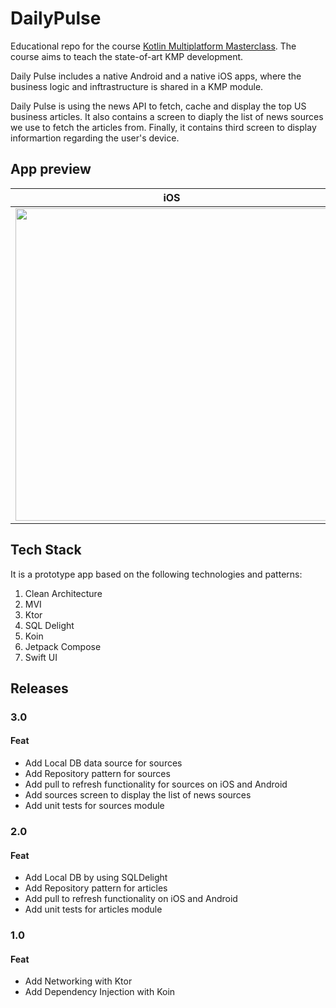 # DailyPulse
Educational repo for the course [Kotlin Multiplatform Masterclass](https://github.com/petros-efthymiou/DailyPulse/tree/4_articles_networking_and_business_logic). The course aims to teach the state-of-art KMP development.

Daily Pulse includes a native Android and a native iOS apps, where the business logic and inftrastructure is shared in a KMP module.

Daily Pulse is using the news API to fetch, cache and display the top US business articles. It also contains a screen to diaply the list of news sources we use to fetch the articles from. Finally, it contains third screen to display informartion regarding the user's device.

## App preview

| iOS | Android |
|--------|-------|
| <img src="https://github.com/user-attachments/assets/9ce67ef7-0943-41a9-a13d-d7dd2795e0c3" height="500"> | <img src="https://github.com/user-attachments/assets/6a024735-ac2a-4bbc-a358-464b85368c5b" height="500">|

## Tech Stack
It is a prototype app based on the following technologies and patterns:

1. Clean Architecture
2. MVI
3. Ktor
4. SQL Delight
5. Koin
6. Jetpack Compose
7. Swift UI

## Releases

### 3.0

#### Feat

* Add Local DB data source for sources
* Add Repository pattern for sources
* Add pull to refresh functionality for sources on iOS and Android
* Add sources screen to display the list of news sources
* Add unit tests for sources module

### 2.0

#### Feat

* Add Local DB by using SQLDelight
* Add Repository pattern for articles
* Add pull to refresh functionality on iOS and Android
* Add unit tests for articles module

### 1.0

#### Feat

* Add Networking with Ktor
* Add Dependency Injection with Koin
